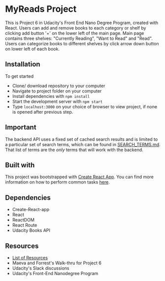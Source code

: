 # MyReads Project

This is Project 6 in Udacity's Front End Nano Degree Program, created with React.  Users can add and remove books to each category or shelf by clicking add button '+' on the lower left of the main page.  Main page contains three shelves: "Currently Reading", "Want to Read" and "Read".  Users can categorize books to different shelves by click arrow down button on lower left of each book.

## Installation

To get started
* Clone/ download repository to your computer
* Navigate to project folder on your computer
* Install dependencies with `npm install`
* Start the development server with `npm start`
* Type `localhost:3000` on your choice of browser to view project, if none is opened after previous step.

## Important

The backend API uses a fixed set of cached search results and is limited to a particular set of search terms, which can be found in [SEARCH_TERMS.md](SEARCH_TERMS.md). That list of terms are the _only_ terms that will work with the backend.

## Built with

This project was bootstrapped with [Create React App](https://github.com/facebookincubator/create-react-app). You can find more information on how to perform common tasks [here](https://github.com/facebookincubator/create-react-app/blob/master/packages/react-scripts/template/README.md).

## Dependencies
   * Create-React-app
   * React
   * ReactDOM
   * React Route
   * Udacity Books API

## Resources
  * [List of Resources](https://www.diigo.com/outliner/fkkvtl/Udacity-MyReads%3A-My-Reads%3A-Book-Tracking-App-Project-(project-%236)?key=4sfz2eik4g)
  * Maeva and Forrest's Walk-thru for Project 6
  * Udacity's Slack discussions
  * Udacity's Front-End Nanodegree Program
